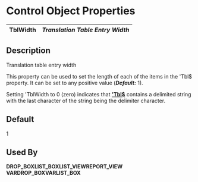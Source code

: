 # Control Object Properties

**TblWidth** |  **_Translation Table Entry Width_**  
---|---  
  
## Description

Translation table entry width

This property can be used to set the length of each of the items in the 'Tbl$ property. It can be set to any positive value (**_Default:_** 1).

Setting 'TblWidth to 0 (zero) indicates that **['Tbl$](tbl_.md)** contains a delimited string with the last character of the string being the delimiter character.

## Default

1

## Used By 

**DROP_BOX****LIST_BOX****LIST_VIEW****REPORT_VIEW VARDROP_BOX****VARLIST_BOX**
